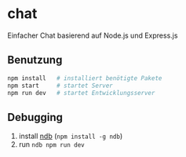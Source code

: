# chat

Einfacher Chat basierend auf Node.js und Express.js

## Benutzung

```sh
npm install   # installiert benötigte Pakete
npm start     # startet Server
npm run dev   # startet Entwicklungsserver
```

## Debugging

1. install [ndb](https://github.com/GoogleChromeLabs/ndb#readme) (`npm install -g ndb`)
2. run `ndb npm run dev`
